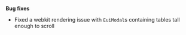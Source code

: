 **Bug fixes**

- Fixed a webkit rendering issue with `EuiModal`s containing tables tall enough to scroll